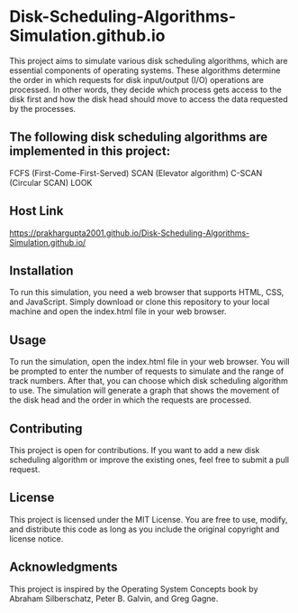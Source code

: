 # Disk-Scheduling-Algorithms-Simulation.github.io
This project aims to simulate various disk scheduling algorithms, which are essential components of operating systems. These algorithms determine the order in which requests for disk input/output (I/O) operations are processed. In other words, they decide which process gets access to the disk first and how the disk head should move to access the data requested by the processes.

## The following disk scheduling algorithms are implemented in this project:

FCFS (First-Come-First-Served)
SCAN (Elevator algorithm)
C-SCAN (Circular SCAN)
LOOK

## Host Link
https://prakhargupta2001.github.io/Disk-Scheduling-Algorithms-Simulation.github.io/

## Installation
To run this simulation, you need a web browser that supports HTML, CSS, and JavaScript. Simply download or clone this repository to your local machine and open the index.html file in your web browser.

## Usage
To run the simulation, open the index.html file in your web browser. You will be prompted to enter the number of requests to simulate and the range of track numbers. After that, you can choose which disk scheduling algorithm to use. The simulation will generate a graph that shows the movement of the disk head and the order in which the requests are processed.

## Contributing
This project is open for contributions. If you want to add a new disk scheduling algorithm or improve the existing ones, feel free to submit a pull request.

## License
This project is licensed under the MIT License. You are free to use, modify, and distribute this code as long as you include the original copyright and license notice.

## Acknowledgments
This project is inspired by the Operating System Concepts book by Abraham Silberschatz, Peter B. Galvin, and Greg Gagne.
